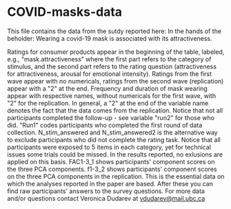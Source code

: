 # COVID-masks-data
This file contains the data from the sutdy reported here: In the hands of the beholder: Wearing a covid-19 mask is associated with its attractiveness.

Ratings for consumer products appear in the beginning of the table, labeled, e.g., "mask.attractiveness" where the first part refers to the category of stimulus, and the second part refers to the rating question (attractiveness for attractiveness, arousal for emotional intensity). Ratings from the first wave appear with no numericals, ratings from the second wave (replication) appear with a "2" at the end.
Frequency and duration of mask wearing appear with respective names, without numericals for the first wave, with "2" for the replication.
In general, a "2" at the end of the variable name denotes the fact that the data comes from the replication. Notice that not all participants completed the follow-up - see variable "run2" for those who did. "Run1" codes participants who completed the first round of data collection.
N_stim_answered and N_stim_answered2 is the alternative way to exclude participants who did not complete the rating task. Notice that all participants were exposed to 5 items in each category, yet for technical issues some trials could be missed. In the results reported, no exlusions are applied on this basis.
FAC1-3_1 shows participants' component scores on the three PCA components. f1-3_2 shows participants' component scores on the three PCA components in the replication. 
This is the essential data on which the analyses reported in the paper are based. After these you can find raw participants' answers to the survey questions. For more data and/or questions contact Veronica Dudarev at vdudarev@mail.ubc.ca

